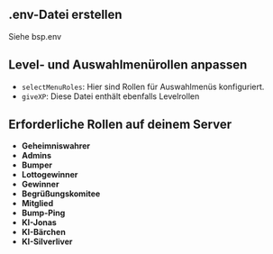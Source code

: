 ## .env-Datei erstellen

Siehe bsp.env


## Level- und Auswahlmenürollen anpassen

* `selectMenuRoles`: Hier sind Rollen für Auswahlmenüs konfiguriert.
* `giveXP`: Diese Datei enthält ebenfalls Levelrollen


## Erforderliche Rollen auf deinem Server

* **Geheimniswahrer**
* **Admins**
* **Bumper**
* **Lottogewinner**
* **Gewinner**
* **Begrüßungskomitee**
* **Mitglied**
* **Bump-Ping**
* **KI-Jonas**
* **KI-Bärchen**
* **KI-Silverliver**